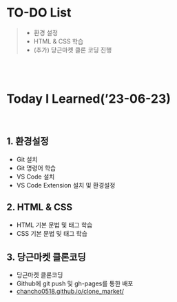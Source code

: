 # TO-DO List

> - 환경 설정
> - HTML & CSS 학습
> - (추가) 당근마켓 클론 코딩 진행

<br>
<br>

# Today I Learned(’23-06-23)

<br>

## 1. 환경설정

- Git 설치
- Git 명령어 학습
- VS Code 설치
- VS Code Extension 설치 및 환경설정
  <br>

## 2. HTML & CSS

- HTML 기본 문법 및 태그 학습
- CSS 기본 문법 및 태그 학습

## 3. 당근마켓 클론코딩

- 당근마켓 클론코딩
- Github에 git push 및 gh-pages를 통한 배포
- <a href="https://chancho0518.github.io/clone_market/" target="_blank">chancho0518.github.io/clone_market/</a>
